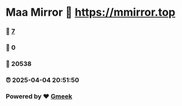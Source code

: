 # Maa Mirror :link: https://mmirror.top 
### :page_facing_up: [7](https://mmirror.top/tag.html) 
### :speech_balloon: 0 
### :hibiscus: 20538 
### :alarm_clock: 2025-04-04 20:51:50 
### Powered by :heart: [Gmeek](https://github.com/Meekdai/Gmeek)
